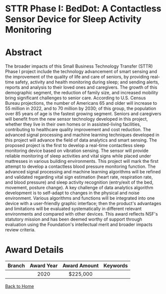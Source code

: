 
STTR Phase I: BedDot: A Contactless Sensor Device for Sleep Activity Monitoring
===============================================================================

# Abstract


The broader impacts of this Small Business Technology Transfer (STTR) Phase I project include the technology advancement of smart sensing and the improvement of the quality of life and care of seniors, by providing real-time safety, activity and health monitoring during sleep; and sending alerts, reports and analysis to their loved ones and caregivers. The growth of this demographic segment, the reduction of family size, and increased mobility bring significant challenges to senior care. According to U.S. Census Bureau projections, the number of Americans 65 and older will increase to 55 million in 2022, and to 70 million by 2030; of this group, the population over 85 years of age is the fastest growing segment. Seniors and caregivers will benefit from the new sensor technology developed in this project, whether they live in their own homes or in assisted-living facilities, contributing to healthcare quality improvement and cost reduction. The advanced signal processing and machine learning techniques developed in this project will advance the field of data analytics and smart sensing. The proposed project is the first to develop a real-time contactless sleep monitoring device based on vibration sensing. The sensor will provide reliable monitoring of sleep activities and vital signs while placed under mattresses in various building environments. This project will mark the first attempt to develop a contactless blood pressure monitoring function. The advanced signal processing and machine learning algorithms will be refined and validated regarding vital sign estimation (heart rate, respiration rate, and blood pressure) and sleep activity recognition (entry/exit of the bed, movement, posture change). A key challenge of data analytics algorithm development is to self-adapt to changes in the physical and noise environment. Various algorithms and functions will be integrated into one device with a user-friendly graphic interface; then the product's advantages and limitations will be evaluated systematically in different relevant environments and compared with other devices. This award reflects NSF's statutory mission and has been deemed worthy of support through evaluation using the Foundation's intellectual merit and broader impacts review criteria.  

# Award Details

|Branch|Award Year|Award Amount|Keywords|
| :---: | :---: | :---: | :---: |
||2020|$225,000||
  
  


[Back to Home](https://github.com/chrischow/dod_sbir_awards/Reports/JT/#559)